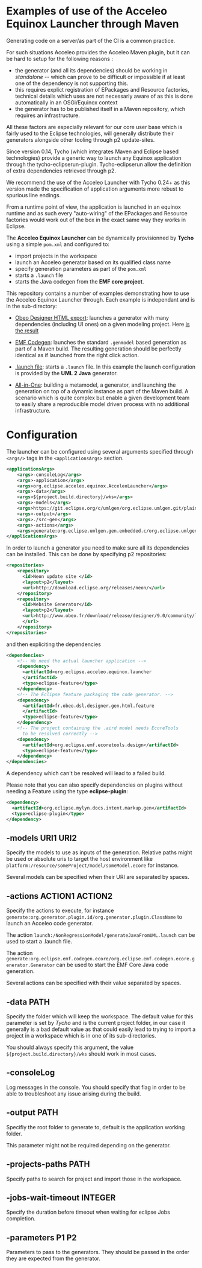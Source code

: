 # Examples of use of the Acceleo Equinox Launcher through Maven

Generating code on a server/as part of the CI is a common practice.

For such situations Acceleo provides the Acceleo Maven plugin, but it can be hard to setup for the following reasons :

- the generator (and all its dependencies) should be working in *standalone* -- which can prove to be difficult or impossible if at least one of the dependency is not supporting this.
- this requires explict registration of EPackages and Resource factories, technical details which uses are not necessarly aware of as this is done automatically in an OSGi/Equinox context
- the generator has to be published itself in a Maven repository, which requires an infrastructure.

All these factors are especially relevant for our core user base which is fairly used to the Eclipse technologies, will generally distribute their generators alongside other tooling through p2 update-sites.

Since version 0.14, Tycho (which integrates Maven and Eclipse based technologies) provide a generic way to launch any Equinox application through the tycho-eclipserun-plugin. Tycho-eclipserun allow the definition of extra dependencies retrieved through p2. 

We recommend the use of the Acceleo Launcher with Tycho 0.24+ as this version made the specification of application arguments more rebust to spurious line endings.

From a runtime point of view, the application is launched in an equinox runtime and as such every "auto-wiring" of the EPackages and Resource factories would work out of the box in the exact same way they works in Eclipse.

The **Acceleo Equinox Launcher** can be dynamically provisionned by **Tycho** using a simple `pom.xml` and configured to:

* import projects in the workspace
* launch an Acceleo generator based on its qualified class name
* specify generation parameters as part of the `pom.xml`
* starts a `.launch` file
* starts the Java codegen from the **EMF core project**.


This repository contains a number of examples demonstrating how to use the Acceleo Equinox Launcher through.
Each example is independant and is in the sub-directory:

* [Obeo Designer HTML export](website-from-aird/): launches a generator with many dependencies (including UI ones) on a given modeling project. Here [is the result](https://hudson.eclipse.org/acceleo/job/acceleo-launcher-examples/4/artifact/website-from-aird/target/website/index.html) 

* [EMF Codegen](./emf-core-generation): launches the standard `.genmodel` based generation as part of a Maven build. The resulting generation should be perfectly identical as if launched from the right click action.

* [.launch file](./uml-to-java/): starts a `.launch` file. In this example the launch configuration is provided by the **UML 2 Java** generator.

* [All-in-One](./building-and-using-generator/): building a metamodel, a generator, and launching the generation on top of a dynamic instance as part of the Maven build. A scenario which is quite complex but enable a given development team to easily share a reproducible model driven process with no additional infrastructure.

# Configuration

The launcher can be configured using several arguments specified through `<args/>` tags in the `<applicationsArgs>` section.

```xml
<applicationsArgs>
    <args>-consoleLog</args>
    <args>-application</args>
    <args>org.eclipse.acceleo.equinox.AcceleoLauncher</args>
    <args>-data</args>
    <args>${project.build.directory}/wks</args>
    <args>-models</args>
    <args>https://git.eclipse.org/c/umlgen/org.eclipse.umlgen.git/plain/org.eclipse.umlgen.gen.embedded.c/tests/org.eclipse.umlgen.gen.embedded.c.tests/models/NonRegressionModel.uml</args>
    <args>-output</args>
    <args>./src-gen</args>
    <args>-actions</args>
    <args>generate:org.eclipse.umlgen.gen.embedded.c/org.eclipse.umlgen.gen.embedded.c.main.Uml2ec</args>
</applicationsArgs>

```

In order to launch a generator you need to make sure all its dependencies can be installed. This can be done by specifying p2 repositories:

```xml
<repositories>
    <repository>
      <id>Neon update site </id>
      <layout>p2</layout>
      <url>http://download.eclipse.org/releases/neon/</url>
    </repository>
    <repository>
      <id>Website Generator</id>
      <layout>p2</layout>
      <url>http://www.obeo.fr/download/release/designer/9.0/community/latest/repository
      </url>
    </repository>
</repositories>
```          
and then expliciting the dependencies

```xml
<dependencies>
    <!-- We need the actual launcher application -->
    <dependency>
      <artifactId>org.eclipse.acceleo.equinox.launcher
      </artifactId>
      <type>eclipse-feature</type>
    </dependency>
    <!-- The Eclipse feature packaging the code generator. -->
    <dependency>
      <artifactId>fr.obeo.dsl.designer.gen.html.feature
      </artifactId>
      <type>eclipse-feature</type>
    </dependency>
    <!-- The project containing the .aird model needs EcoreTools 
      to be resolved correctly -->
    <dependency>
      <artifactId>org.eclipse.emf.ecoretools.design</artifactId>
      <type>eclipse-feature</type>
	</dependency>
</dependencies>
```

A dependency which can't be resolved will lead to a failed build.


Please note that you can also specify dependencies on plugins without needing a Feature using the type **eclipse-plugin**:

```xml
<dependency>
  <artifactId>org.eclipse.mylyn.docs.intent.markup.gen</artifactId>
  <type>eclipse-plugin</type>
</dependency>

```
            

## -models URI1 URI2 

Specify the models to use as inputs of the generation. Relative paths might be used or absolute uris to target the host environment like `platform:/resource/someProject/model/someModel.ecore` for instance.

Several models can be specified when their URI are separated by spaces.

## -actions ACTION1 ACTION2

Specify the actions to execute, for instance `generate:org.generator.plugin.id/org.generator.plugin.ClassName` to launch an Acceleo code generator.

The action `launch:/NonRegressionModel/generateJavaFromUML.launch` can be used to start a .launch file.

The action `generate:org.eclipse.emf.codegen.ecore/org.eclipse.emf.codegen.ecore.generator.Generator` can be used to start the EMF Core Java code generation.


Several actions can be specified with their value separated by spaces.

## -data PATH

Specify the folder which will keep the workspace. The default value for this parameter is set by *Tycho* and is the current project folder, in our case it generally is a bad default value as that could easily lead to trying to import a project in a workspace which is in one of its sub-directories.

You should always specify this argument, the value `${project.build.directory}/wks` should work in most cases.

## -consoleLog

Log messages in the console. You should specify that flag in order to be able to troubleshoot any issue arising during the build.

## -output PATH

Specifiy the root folder to generate to, default is the application working folder.

This parameter might not be required depending on the generator.

## -projects-paths PATH

Specify paths to search for project and import those in the workspace.

## -jobs-wait-timeout INTEGER

Specify the duration before timeout when waiting for eclipse Jobs completion.

## -parameters P1 P2

Parameters to pass to the generators. They should be passed in the order they are expected from the generator. 
